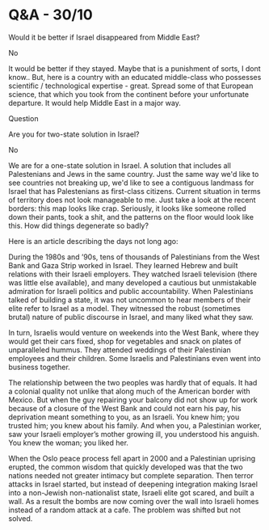 # Q&A - 30/10

Would it be better if Israel disappeared from Middle East?

No

It would be better if they stayed.  Maybe that is a punishment of sorts, I dont know.. But, here is a country with an educated middle-class who possesses scientific / technological expertise - great.  Spread some of that European science, that which you took from the continent before your unfortunate departure.  It would help  Middle East in a major way.

Question

Are you for two-state solution in Israel?

No

We are for a one-state solution in Israel. A solution that includes all Palestenians and Jews in the same country. Just the same way  we'd like to see countries not breaking up, we'd like to see a contiguous landmass for Israel that has Palestenians as first-class citizens. Current situation in terms of territory does not look manageable to me. Just take a look at the recent borders: this map looks like crap. Seriously, it looks like someone rolled down their pants, took a shit, and the patterns on the floor would look like this. How did things degenerate so badly?

Here is an article describing the days not long ago:

During the 1980s and ’90s, tens of thousands of Palestinians from the West Bank and Gaza Strip worked in Israel. They learned Hebrew and built relations with their Israeli employers. They watched Israeli television (there was little else available), and many developed a cautious but unmistakable admiration for Israeli politics and public accountability. When Palestinians talked of building a state, it was not uncommon to hear members of their elite refer to Israel as a model. They witnessed the robust (sometimes brutal) nature of public discourse in Israel, and many liked what they saw.

In turn, Israelis would venture on weekends into the West Bank, where they would get their cars fixed, shop for vegetables and snack on plates of unparalleled hummus. They attended weddings of their Palestinian employees and their children. Some Israelis and Palestinians even went into business together.

The relationship between the two peoples was hardly that of equals. It had a colonial quality not unlike that along much of the American border with Mexico. But when the guy repairing your balcony did not show up for work because of a closure of the West Bank and could not earn his pay, his deprivation meant something to you, as an Israeli. You knew him; you trusted him; you knew about his family. And when you, a Palestinian worker, saw your Israeli employer’s mother growing ill, you understood his anguish. You knew the woman; you liked her.

When the Oslo peace process fell apart in 2000 and a Palestinian uprising erupted, the common wisdom that quickly developed was that the two nations needed not greater intimacy but complete separation.
Then terror attacks in Israel started, but instead of deepening integration making Israel into a non-Jewish non-nationalist state, Israeli  elite got scared, and built a wall. As a result  the bombs are now coming over the wall into Israeli homes instead of a random attack at a cafe. The problem was shifted but not solved.
















